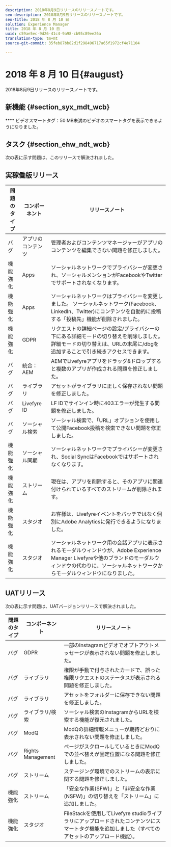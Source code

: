 ```yaml
---
description: 2018年8月9日リリースのリリースノートです。
seo-description: 2018年8月9日リリースのリリースノートです。
seo-title: 2018 年 8 月 10 日
solution: Experience Manager
title: 2018 年 8 月 10 日
uuid: c59ae5ec-9d26-41c4-9a98-cb95c89ee26a
translation-type: tm+mt
source-git-commit: 35feb87bb82d1f298496717a65f1972cf4e71104

---
```



# 2018 年 8 月 10 日{#august}

2018年8月9日リリースのリリースノートです。

## 新機能 {#section_syx_mdt_wcb}

**** ビデオスマートタグ：50 MB未満のビデオのスマートタグを表示できるようになりました。

## タスク {#section_ehw_ndt_wcb}

次の表に示す問題は、このリリースで解決されました。

## 実稼働版リリース

| **問題のタイプ** | **コンポーネント** | **リリースノート** |
|---|---|---|
| バグ | アプリのコンテンツ | 管理者およびコンテンツマネージャーがアプリのコンテンツを編集できない問題を修正しました。 |
| 機能強化 | Apps | ソーシャルネットワークでプライバシーが変更され、ソーシャルメンションがFacebookやTwitterでサポートされなくなります。 |
| 機能強化 | Apps | ソーシャルネットワークはプライバシーを変更しました。 ソーシャルネットワーク(Facebook、LinkedIn、Twitter)にコンテンツを自動的に投稿する「投稿先」機能が削除されました。 |
| 機能強化 | GDPR | リクエストの詳細ページの設定/プライバシーの下にある詳細モードの切り替えを削除しました。 詳細モードの切り替えは、URLの末尾に/dbgを追加することで引き続きアクセスできます。 |
| バグ | 統合：AEM | AEMでLivefyreアプリをドラッグ&amp;ドロップすると複数のアプリが作成される問題を修正しました。 |
| バグ | ライブラリ | アセットがライブラリに正しく保存されない問題を修正しました。 |
| バグ | Livefyre ID | LF IDでサインイン時に403エラーが発生する問題を修正しました。 |
| バグ | ソーシャル検索 | ソーシャル検索で、「URL」オプションを使用して公開Facebook投稿を検索できない問題を修正しました。 |
| 機能強化 | ソーシャル同期 | ソーシャルネットワークでプライバシーが変更され、Social SyncはFacebookではサポートされなくなります。 |
| 機能強化 | ストリーム | 現在は、アプリを削除すると、そのアプリに関連付けられているすべてのストリームが削除されます。 |
| 機能強化 | スタジオ | お客様は、Livefyreイベントをバッチではなく個別にAdobe Analyticsに発行できるようになりました。 |
| 機能強化 | スタジオ | ソーシャルネットワーク用の会話アプリに表示されるモーダルウィンドウが、Adobe Experience Manager Livefyreや他のブランドのモーダルウィンドウの代わりに、ソーシャルネットワークからモーダルウィンドウになりました。 |

## UATリリース

次の表に示す問題は、UATバージョンリリースで解決されました。

| **問題のタイプ** | **コンポーネント** | **リリースノート** |
|---|---|---|
| バグ | GDPR | 一部のInstagramビデオでオプトアウトメッセージが表示されない問題を修正しました。 |
| バグ | ライブラリ | 権限が手動で付与されたカードで、誤った権限リクエストのステータスが表示される問題を修正しました。 |
| バグ | ライブラリ | アセットをフォルダーに保存できない問題を修正しました。 |
| バグ | ライブラリ/検索 | ソーシャル検索のInstagramからURLを検索する機能が復元されました。 |
| バグ | ModQ | ModQの詳細情報メニューが期待どおりに表示されない問題を修正しました。 |
| バグ | Rights Management | ページがスクロールしているときにModQでの並べ替えが固定位置になる問題を修正しました。 |
| バグ | ストリーム | ステージング環境でのストリームの表示に関する問題を修正しました。 |
| 機能強化 | ストリーム | 「安全な作業(SFW)」と「非安全な作業(NSFW)」の切り替えを「ストリーム」に追加しました。 |
| 機能強化 | スタジオ | FileStackを使用してLivefyre studioライブラリにアップロードされたコンテンツにスマートタグ機能を追加しました（すべてのアセットのアップロード機能）。 |

